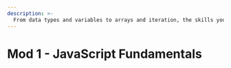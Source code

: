 ```yaml
---
description: >-
  From data types and variables to arrays and iteration, the skills you will learn in this module can be found in any programming language. In this module, we'll learn the particular syntax for JavaScript!
---
```


# Mod 1 - JavaScript Fundamentals

